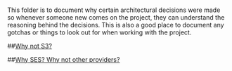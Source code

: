 ####

This folder is to document why certain architectural decisions were made so whenever someone new comes on the project, they can understand the reasoning behind the decisions. This is also a good place to document any gotchas or things to look out for when working with the project.

##[Why not S3?](why-not-s3.md "Why not S3")

##[Why SES? Why not other providers?](why-ses.md "Why SES? Why not other providers?")
